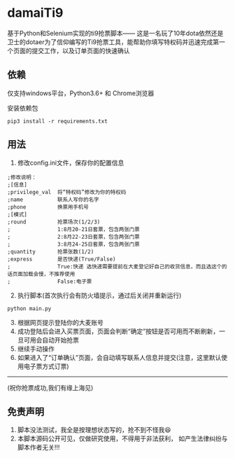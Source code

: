 # damaiTi9
基于Python和Selenium实现的ti9抢票脚本——
这是一名玩了10年dota依然还是卫士的dotaer为了信仰编写的Ti9抢票工具，能帮助你填写特权码并迅速完成第一个页面的提交工作，以及订单页面的快速确认

## 依赖
仅支持windows平台，Python3.6+ 和 Chrome浏览器

安装依赖包
```
pip3 install -r requirements.txt
```
## 用法
1. 修改config.ini文件，保存你的配置信息
```
;修改说明：
;[信息]
;privilege_val  将“特权码”修改为你的特权码
;name           联系人写你的名字
;phone          换票用手机号
;[模式]
;round          抢票场次(1/2/3)
;               1:8月20-21日套票，包含两张门票
;               2:8月22-23日套票，包含两张门票
;               3:8月24-25日套票，包含两张门票
;quantity       抢票张数(1/2)
;express        是否快递(True/False)
;               True:快递 选快递需要提前在大麦登记好自己的收货信息，而且选这个的话页面加载会慢，不推荐使用
;               False:电子票
```
2. 执行脚本(首次执行会有防火墙提示，通过后关闭并重新运行)
```
python main.py
```
3. 根据网页提示登陆你的大麦账号
4. 成功登陆后会进入买票页面，页面会判断“确定”按钮是否可用而不断刷新，一旦可用会自动开始抢票
5. 继续手动操作
6. 如果进入了“订单确认”页面，会自动填写联系人信息并提交(注意，这里默认使用电子票方式订票)

--- 
(祝你抢票成功,我们有缘上海见)

## 免责声明 
1. 脚本没法测试，我全是按理想状态写的，抢不到不怪我:satisfied:
2. 本脚本源码公开可见，仅做研究使用，不得用于非法获利， 如产生法律纠纷与脚本作者无关!!!